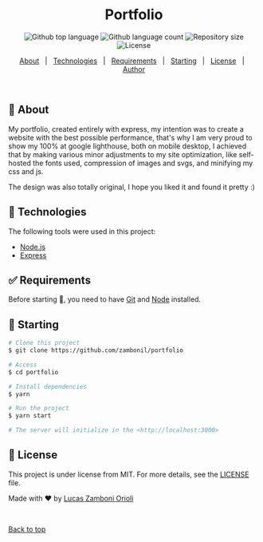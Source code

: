 <h1 align="center">Portfolio</h1>

<p align="center">
  <img alt="Github top language" src="https://img.shields.io/github/languages/top/zambonil/portfolio?color=56BEB8">

  <img alt="Github language count" src="https://img.shields.io/github/languages/count/zambonil/portfolio?color=56BEB8">

  <img alt="Repository size" src="https://img.shields.io/github/repo-size/zambonil/portfolio?color=56BEB8">

  <img alt="License" src="https://img.shields.io/github/license/zambonil/portfolio?color=56BEB8">

  <!-- <img alt="Github issues" src="https://img.shields.io/github/issues/zambonil/portfolio?color=56BEB8" /> -->

  <!-- <img alt="Github forks" src="https://img.shields.io/github/forks/zambonil/portfolio?color=56BEB8" /> -->

  <!-- <img alt="Github stars" src="https://img.shields.io/github/stars/zambonil/portfolio?color=56BEB8" /> -->
</p>

<!-- Status -->

<!-- <h4 align="center">
	🚧  Portfolio 🚀 Under construction...  🚧
</h4>

<hr> -->

<p align="center">
  <a href="#dart-about">About</a> &#xa0; | &#xa0; 
  <a href="#rocket-technologies">Technologies</a> &#xa0; | &#xa0;
  <a href="#white_check_mark-requirements">Requirements</a> &#xa0; | &#xa0;
  <a href="#checkered_flag-starting">Starting</a> &#xa0; | &#xa0;
  <a href="#memo-license">License</a> &#xa0; | &#xa0;
  <a href="https://github.com/zambonil" target="_blank">Author</a>
</p>

<br>

## :dart: About

My portfolio, created entirely with express, my intention was to create a website with the best possible performance, that's why I am very proud to show my 100% at google lighthouse, both on mobile desktop, I achieved that by making various minor adjustments to my site optimization, like self-hosted the fonts used, compression of images and svgs, and minifying my css and js.

The design was also totally original, I hope you liked it and found it pretty :)

## :rocket: Technologies

The following tools were used in this project:

- [Node.js](https://nodejs.org/en/)
- [Express](https://expressjs.com/)

## :white_check_mark: Requirements

Before starting :checkered_flag:, you need to have [Git](https://git-scm.com) and [Node](https://nodejs.org/en/) installed.

## :checkered_flag: Starting

```bash
# Clone this project
$ git clone https://github.com/zambonil/portfolio

# Access
$ cd portfolio

# Install dependencies
$ yarn

# Run the project
$ yarn start

# The server will initialize in the <http://localhost:3000>
```

## :memo: License

This project is under license from MIT. For more details, see the [LICENSE](LICENSE.md) file.

Made with :heart: by <a href="https://github.com/zambonil" target="_blank">Lucas Zamboni Orioli</a>

&#xa0;

<a href="#top">Back to top</a>
